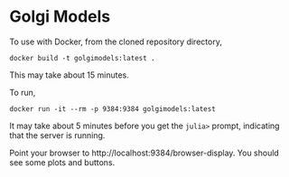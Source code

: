 
# Golgi Models

To use with Docker, from the cloned repository directory,
```
docker build -t golgimodels:latest .
```
This may take about 15 minutes.

To run,
```
docker run -it --rm -p 9384:9384 golgimodels:latest
```

It may take about 5 minutes before you get the `julia>` prompt,
indicating that the server is running.

Point your browser to http://localhost:9384/browser-display.  You
should see some plots and buttons.
